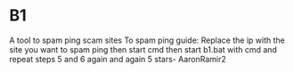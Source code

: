 # B1
A tool to spam ping scam sites
To spam ping guide:
Replace the ip with the site you want to spam ping
then start cmd
then start b1.bat with cmd
and repeat steps 5 and 6 again and again
5 stars- AaronRamir2

